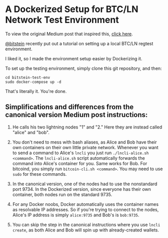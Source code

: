 # A Dockerized Setup for BTC/LN Network Test Environment

To view the original Medium post that inspired this, [click here](https://medium.com/@bitstein/setting-up-a-bitcoin-lightning-network-test-environment-ab967167594a).

[@bitstein](https://twitter.com/bitstein) recently put out a tutorial on setting up a local BTC/LN regtest environment.

I liked it, so I made the environment setup easier by Dockerizing it.

To set up the testing environment, simply clone this git repository, and then:

```
cd bitstein-test-env
sudo docker-compose up -d
```

That's literally it. You're done.

## Simplifications and differences from the canonical version Medium post instructions:

1. He calls his two lightning nodes "1" and "2." Here they are instead called "alice" and "bob".

2. You don't need to mess with bash aliases, as Alice and Bob have their own containers on their own little private network. Whenever you want to send a command to Alice's `lncli` you just run `./lncli-alice.sh <command>`. The `lncli-alice.sh` script automatically forwards the command into Alice's container for you. Same works for Bob. For bitcoind, you simply run `bitcoin-cli.sh <command>`. You may need to use `sudo` for these commands.

3. In the canonical version, one of the nodes had to use the nonstandard port 9734. In the Dockerized version, since everyone has their own container, both nodes run on the standard 9735.

4. For any Docker noobs, Docker automatically uses the container names as resolvable IP addresses. So if you're trying to connect to the nodes, Alice's IP address is simply `alice:9735` and Bob's is `bob:9735`.

5. You can skip the step in the canonical instructions where you use `lncli create`, as both Alice and Bob will spin up with already-created wallets.
